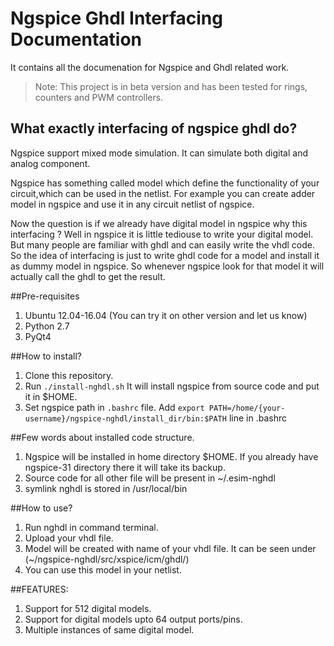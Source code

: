 Ngspice Ghdl Interfacing Documentation 
====

It contains all the documenation for Ngspice and Ghdl related work.

> Note: This project is in beta version and has been tested for rings, counters and PWM controllers.


## What exactly interfacing of ngspice ghdl do?
Ngspice support mixed mode simulation. It can simulate both digital and analog component. 

Ngspice has something called model which define the functionality of your circuit,which can be used in the netlist. For example you can create adder model in ngspice and use it in any circuit netlist of ngspice.

Now the question is if we already have digital model in ngspice why this interfacing ?
Well in ngspice it is little tediouse to write your digital model. But many people are familiar with ghdl and can easily write the vhdl code.
So the idea of interfacing is just to write ghdl code for a model and install it as dummy model in ngspice. So whenever ngspice look 
for that model it will actually call the ghdl to get the result.


##Pre-requisites
1. Ubuntu 12.04-16.04 (You can try it on other version and let us know)
2. Python 2.7
3. PyQt4


##How to install?
1. Clone this repository.
2. Run `./install-nghdl.sh` It will install ngspice from source code and put it in $HOME.
3. Set ngspice path in `.bashrc` file. Add `export PATH=/home/{your-username}/ngspice-nghdl/install_dir/bin:$PATH` line in .bashrc


##Few words about installed code structure.
1. Ngspice will be installed in home directory $HOME. If you already have ngspice-31 directory there it will take its backup.
2. Source code for all other file will be present in ~/.esim-nghdl
3. symlink nghdl is stored in /usr/local/bin


##How to use?
1. Run nghdl in command terminal.
2. Upload your vhdl file.
3. Model will be created with name of your vhdl file. It can be seen under (~/ngspice-nghdl/src/xspice/icm/ghdl/)
4. You can use this model in your netlist.


##FEATURES:
1. Support for 512 digital models.
2. Support for digital models upto 64 output ports/pins.
3. Multiple instances of same digital model.

